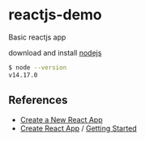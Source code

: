 # reactjs-demo
Basic reactjs app




download and install [nodejs](https://nodejs.org/en/download/)

```bash
$ node --version
v14.17.0
```


## References

- [Create a New React App](https://reactjs.org/docs/create-a-new-react-app.html)
- [Create React App](https://create-react-app.dev/) / [Getting Started](https://create-react-app.dev/docs/getting-started)
